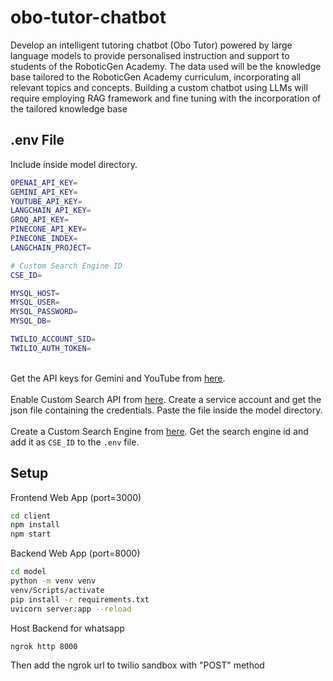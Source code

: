 # obo-tutor-chatbot

Develop an intelligent tutoring chatbot (Obo Tutor) powered by large language models to provide personalised instruction and support to students of the RoboticGen Academy. The data used will be the knowledge base tailored to the RoboticGen Academy curriculum, incorporating all relevant topics and concepts. Building a custom chatbot using LLMs will require employing RAG framework and fine tuning with the incorporation of the tailored knowledge base

## .env File
Include inside model directory.
```sh
OPENAI_API_KEY=
GEMINI_API_KEY=
YOUTUBE_API_KEY=
LANGCHAIN_API_KEY=
GROQ_API_KEY=
PINECONE_API_KEY=
PINECONE_INDEX=
LANGCHAIN_PROJECT=

# Custom Search Engine ID
CSE_ID=

MYSQL_HOST=
MYSQL_USER=
MYSQL_PASSWORD=
MYSQL_DB=

TWILIO_ACCOUNT_SID=
TWILIO_AUTH_TOKEN=
```

<br>Get the API keys for Gemini and YouTube from [here](https://console.cloud.google.com/apis/dashboard).<br><br>
Enable Custom Search API from [here](https://console.cloud.google.com/apis/dashboard). Create a service account and get the json file containing the credentials. Paste the file inside the model directory.<br><br>
Create a Custom Search Engine from [here](https://programmablesearchengine.google.com). Get the search engine id and add it as `CSE_ID` to the `.env` file.

## Setup

Frontend Web App (port=3000)
```sh
cd client
npm install
npm start
```

Backend Web App (port=8000)
```sh
cd model
python -m venv venv
venv/Scripts/activate
pip install -r requirements.txt
uvicorn server:app --reload
```


Host Backend for whatsapp
```sh
ngrok http 8000
```

Then add the ngrok url to twilio sandbox with "POST" method 
